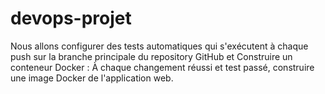# devops-projet
Nous allons configurer des tests automatiques qui s'exécutent à chaque push sur la branche principale du repository GitHub  et Construire un conteneur Docker : À chaque changement réussi et test passé, construire une image Docker de l'application web.
